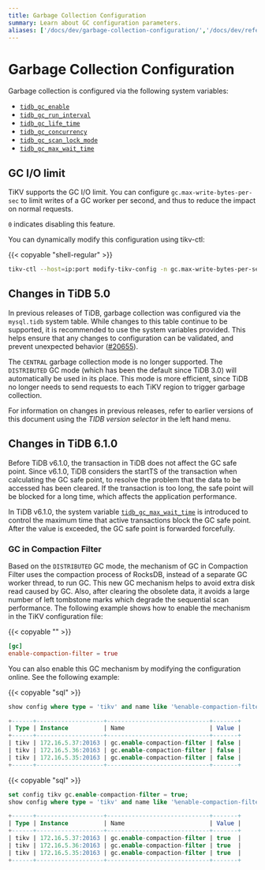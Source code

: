 ```yaml
---
title: Garbage Collection Configuration
summary: Learn about GC configuration parameters.
aliases: ['/docs/dev/garbage-collection-configuration/','/docs/dev/reference/garbage-collection/configuration/']
---
```


# Garbage Collection Configuration

Garbage collection is configured via the following system variables:

* [`tidb_gc_enable`](/system-variables.md#tidb_gc_enable-new-in-v50)
* [`tidb_gc_run_interval`](/system-variables.md#tidb_gc_run_interval-new-in-v50)
* [`tidb_gc_life_time`](/system-variables.md#tidb_gc_life_time-new-in-v50)
* [`tidb_gc_concurrency`](/system-variables.md#tidb_gc_concurrency-new-in-v50)
* [`tidb_gc_scan_lock_mode`](/system-variables.md#tidb_gc_scan_lock_mode-new-in-v50)
* [`tidb_gc_max_wait_time`](/system-variables.md#tidb_gc_max_wait_time-new-in-v610)

## GC I/O limit

TiKV supports the GC I/O limit. You can configure `gc.max-write-bytes-per-sec` to limit writes of a GC worker per second, and thus to reduce the impact on normal requests.

`0` indicates disabling this feature.

You can dynamically modify this configuration using tikv-ctl:

{{< copyable "shell-regular" >}}

```bash
tikv-ctl --host=ip:port modify-tikv-config -n gc.max-write-bytes-per-sec -v 10MB
```

## Changes in TiDB 5.0

In previous releases of TiDB, garbage collection was configured via the `mysql.tidb` system table. While changes to this table continue to be supported, it is recommended to use the system variables provided. This helps ensure that any changes to configuration can be validated, and prevent unexpected behavior ([#20655](https://github.com/pingcap/tidb/issues/20655)).

The `CENTRAL` garbage collection mode is no longer supported. The `DISTRIBUTED` GC mode (which has been the default since TiDB 3.0) will automatically be used in its place. This mode is more efficient, since TiDB no longer needs to send requests to each TiKV region to trigger garbage collection.

For information on changes in previous releases, refer to earlier versions of this document using the _TIDB version selector_ in the left hand menu.

## Changes in TiDB 6.1.0

Before TiDB v6.1.0, the transaction in TiDB does not affect the GC safe point. Since v6.1.0, TiDB considers the startTS of the transaction when calculating the GC safe point, to resolve the problem that the data to be accessed has been cleared. If the transaction is too long, the safe point will be blocked for a long time, which affects the application performance.

In TiDB v6.1.0, the system variable [`tidb_gc_max_wait_time`](/system-variables.md#tidb_gc_max_wait_time-new-in-v610) is introduced to control the maximum time that active transactions block the GC safe point. After the value is exceeded, the GC safe point is forwarded forcefully.

### GC in Compaction Filter

Based on the `DISTRIBUTED` GC mode, the mechanism of GC in Compaction Filter uses the compaction process of RocksDB, instead of a separate GC worker thread, to run GC. This new GC mechanism helps to avoid extra disk read caused by GC. Also, after clearing the obsolete data, it avoids a large number of left tombstone marks which degrade the sequential scan performance. The following example shows how to enable the mechanism in the TiKV configuration file:

{{< copyable "" >}}

```toml
[gc]
enable-compaction-filter = true
```

You can also enable this GC mechanism by modifying the configuration online. See the following example:

{{< copyable "sql" >}}

```sql
show config where type = 'tikv' and name like '%enable-compaction-filter%';
```

```sql
+------+-------------------+-----------------------------+-------+
| Type | Instance          | Name                        | Value |
+------+-------------------+-----------------------------+-------+
| tikv | 172.16.5.37:20163 | gc.enable-compaction-filter | false |
| tikv | 172.16.5.36:20163 | gc.enable-compaction-filter | false |
| tikv | 172.16.5.35:20163 | gc.enable-compaction-filter | false |
+------+-------------------+-----------------------------+-------+
```

{{< copyable "sql" >}}

```sql
set config tikv gc.enable-compaction-filter = true;
show config where type = 'tikv' and name like '%enable-compaction-filter%';
```

```sql
+------+-------------------+-----------------------------+-------+
| Type | Instance          | Name                        | Value |
+------+-------------------+-----------------------------+-------+
| tikv | 172.16.5.37:20163 | gc.enable-compaction-filter | true  |
| tikv | 172.16.5.36:20163 | gc.enable-compaction-filter | true  |
| tikv | 172.16.5.35:20163 | gc.enable-compaction-filter | true  |
+------+-------------------+-----------------------------+-------+
```

